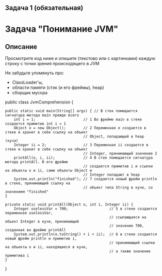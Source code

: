 ## Задача 1 (обязательная)

# Задача "Понимание JVM"

## Описание
Просмотрите код ниже и опишите (текстово или с картинками) каждую строку с точки зрения происходящего в JVM  

Не забудьте упомянуть про: 
- ClassLoader'ы, 
- области памяти (стэк (и его фреймы), heap)  
- сборщик мусора

public class JvmComprehension {

    public static void main(String[] args) { // В стек помещается сигнатура метода main прежде всего
        int i = 1;                      // 1 Во фрейме main в стеке создается примитив int i = 1
        Object o = new Object();        // 2 Переменная o создается в стеке и хранит в себе ссылку на объект
                                        // Object, попадающий в heap (куча)
        Integer ii = 2;                 // 3 Переменная ii создается в стеке и хранит в себе ссылку на объект
                                        // Integer, принимающий значение 2
        printAll(o, i, ii);             // 4 В стек помещается сигнатура метода printAll. В его фрейме
                                        // создается примитив i и ссылки на объекты o и ii, сами объекты Object и
                                        // Integer попадают в heap
        System.out.println("finished"); // 7 создается новый фрейм println в стеке, принимающий ссылку на
                                        // объект типа String в куче, со значением "finished"
    }

    private static void printAll(Object o, int i, Integer ii) {
        Integer uselessVar = 700;                   // 5 в стеке создается переменная uselessVar,
                                                    // ссылающаяся на объект Integer в куче, принимающий
                                                    // значение 700, созданная во фрейме printAll
        System.out.println(o.toString() + i + ii);  // 6 в стеке создается новый фрейм println и примитив i,
                                                    // принимающий ссылки на объекты o и ii, находящиеся в куче,
                                                    // а также значение примитива i
    }
}
